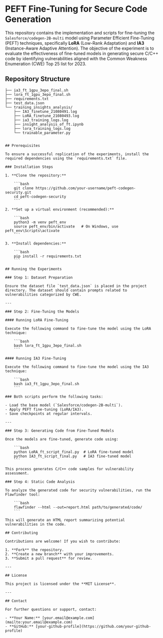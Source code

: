 # PEFT Fine-Tuning for Secure Code Generation

This repository contains the implementation and scripts for fine-tuning the `Salesforce/codegen-2B-multi` model using Parameter Efficient Fine-Tuning (PEFT) techniques, specifically **LoRA** (Low-Rank Adaptation) and **IA3** (Instance-Aware Adaptive Attention). The objective of the experiment is to evaluate the effectiveness of fine-tuned models in generating secure C/C++ code by identifying vulnerabilities aligned with the Common Weakness Enumeration (CWE) Top 25 list for 2023.

## Repository Structure

```plaintext
├── ia3_ft_1gpu_3epo_final.sh
├── lora_ft_1gpu_3epo_final.sh
├── requirements.txt
├── test_data.json
└── training_insights_analysis/
    ├── IA3_finetune_21080491.log
    ├── LoRA_finetune_21080493.log
    ├── ia3_training_logs.log
    ├── insight_analysis_of_ft.ipynb
    ├── lora_training_logs.log
    └── trainable_parameter.py


## Prerequisites

To ensure a successful replication of the experiments, install the required dependencies using the `requirements.txt` file.

### Installation Steps

1. **Clone the repository:**

    ```bash
    git clone https://github.com/your-username/peft-codegen-security.git
    cd peft-codegen-security
    ```

2. **Set up a virtual environment (recommended):**

    ```bash
    python3 -m venv peft_env
    source peft_env/bin/activate   # On Windows, use peft_env\Scripts\activate
    ```

3. **Install dependencies:**

    ```bash
    pip install -r requirements.txt
    ```

## Running the Experiments

### Step 1: Dataset Preparation

Ensure the dataset file `test_data.json` is placed in the project directory. The dataset should contain prompts related to vulnerabilities categorized by CWE.

---

### Step 2: Fine-Tuning the Models

#### Running LoRA Fine-Tuning

Execute the following command to fine-tune the model using the LoRA technique:

    ```bash
    bash lora_ft_1gpu_3epo_final.sh
    ```

#### Running IA3 Fine-Tuning

Execute the following command to fine-tune the model using the IA3 technique:

    ```bash
    bash ia3_ft_1gpu_3epo_final.sh
    ```

### Both scripts perform the following tasks:

- Load the base model (`Salesforce/codegen-2B-multi`).
- Apply PEFT fine-tuning (LoRA/IA3).
- Save checkpoints at regular intervals.

---

### Step 3: Generating Code from Fine-Tuned Models

Once the models are fine-tuned, generate code using:

    ```bash
    python LoRA_ft_script_final.py  # LoRA fine-tuned model
    python IA3_ft_script_final.py   # IA3 fine-tuned model
    ```

This process generates C/C++ code samples for vulnerability assessment.

### Step 4: Static Code Analysis

To analyze the generated code for security vulnerabilities, run the Flawfinder tool:

    ```bash
    flawfinder --html --out=report.html path/to/generated/code/
    ```

This will generate an HTML report summarizing potential vulnerabilities in the code.

## Contributing

Contributions are welcome! If you wish to contribute:

1. **Fork** the repository.
2. **Create a new branch** with your improvements.
3. **Submit a pull request** for review.

---

## License

This project is licensed under the **MIT License**.

---

## Contact

For further questions or support, contact:

- **Your Name:** [your.email@example.com](mailto:your.email@example.com)
- **GitHub:** [your-github-profile](https://github.com/your-github-profile)
